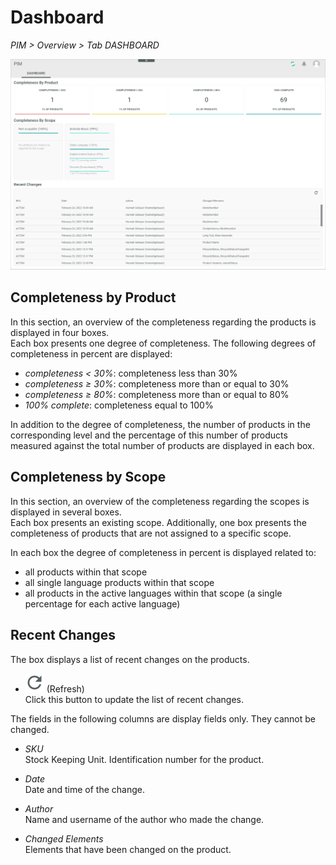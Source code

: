 # Dashboard
*PIM > Overview > Tab DASHBOARD*

![Dashboard](/Assets/Screenshots/PIM/Overview/Dashboard.png "[Dashboard]")

## Completeness by Product

In this section, an overview of the completeness regarding the products is displayed in four boxes.   
Each box presents one degree of completeness. The following degrees of completeness in percent are displayed:
- *completeness < 30%*: completeness less than 30%
- *completeness ≥ 30%*: completeness more than or equal to 30%
- *completeness ≥ 80%*: completeness more than or equal to 80%
- *100% complete*: completeness equal to 100%

In addition to the degree of completeness, the number of products in the corresponding level and the percentage of this number of products measured against the total number of products are displayed in each box.


## Completeness by Scope

In this section, an overview of the completeness regarding the scopes is displayed in several boxes.    
Each box presents an existing scope. Additionally, one box presents the completeness of products that are not assigned to a specific scope.

In each box the degree of completeness in percent is displayed related to:
- all products within that scope
- all single language products within that scope
- all products in the active languages within that scope (a single percentage for each active language)


## Recent Changes

The box displays a list of recent changes on the products.

- ![Refresh](/Assets/Icons/Refresh01.png "[Refresh]") (Refresh)    
  Click this button to update the list of recent changes.

The fields in the following columns are display fields only. They cannot be changed.

- *SKU*  
  Stock Keeping Unit. Identification number for the product.  

- *Date*  
  Date and time of the change.  

- *Author*   
  Name and username of the author who made the change.

- *Changed Elements*   
  Elements that have been changed on the product.
